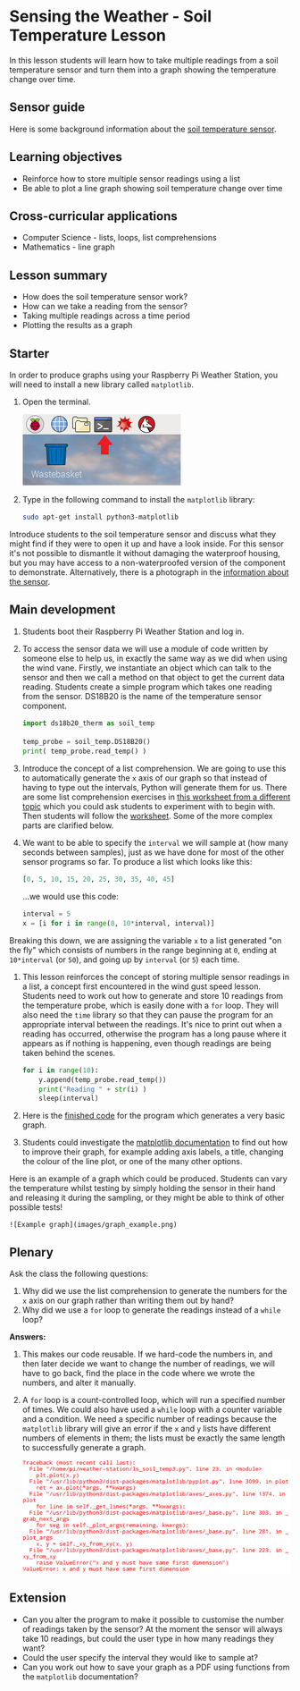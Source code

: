 #  Sensing the Weather - Soil Temperature Lesson

In this lesson students will learn how to take multiple readings from a soil temperature sensor and turn them into a graph showing the temperature change over time.

## Sensor guide

Here is some background information about the [soil temperature sensor](about.md).

## Learning objectives

- Reinforce how to store multiple sensor readings using a list
- Be able to plot a line graph showing soil temperature change over time

## Cross-curricular applications

- Computer Science - lists, loops, list comprehensions
- Mathematics - line graph

## Lesson summary

- How does the soil temperature sensor work?
- How can we take a reading from the sensor?
- Taking multiple readings across a time period
- Plotting the results as a graph

## Starter

In order to produce graphs using your Raspberry Pi Weather Station, you will need to install a new library called `matplotlib`. 

1. Open the terminal.

	![Terminal](images/terminal.png)

1. Type in the following command to install the `matplotlib` library:

	```bash
	sudo apt-get install python3-matplotlib
	```
	
Introduce students to the soil temperature sensor and discuss what they might find if they were to open it up and have a look inside. For this sensor it's not possible to dismantle it without damaging the waterproof housing, but you may have access to a non-waterproofed version of the component to demonstrate. Alternatively, there is a photograph in the [information about the sensor](about.md).

## Main development

1. Students boot their Raspberry Pi Weather Station and log in. 

1. To access the sensor data we will use a module of code written by someone else to help us, in exactly the same way as we did when using the wind vane. Firstly, we instantiate an object which can talk to the sensor and then we call a method on that object to get the current data reading. Students create a simple program which takes one reading from the sensor. DS18B20 is the name of the temperature sensor component.

	```python
	import ds18b20_therm as soil_temp

	temp_probe = soil_temp.DS18B20()
	print( temp_probe.read_temp() )
	```

1. Introduce the concept of a list comprehension. We are going to use this to automatically generate the `x` axis of our graph so that instead of having to type out the intervals, Python will generate them for us. There are some list comprehension exercises in [this worksheet from a different topic](https://www.raspberrypi.org/learning/visualising-sorting-with-python/lesson-1/worksheet/) which you could ask students to experiment with to begin with. Then students will follow the [worksheet](worksheet.md). Some of the more complex parts are clarified below.

1. We want to be able to specify the `interval` we will sample at (how many seconds between samples), just as we have done for most of the other sensor programs so far. To produce a list which looks like this:

	```python
	[0, 5, 10, 15, 20, 25, 30, 35, 40, 45]
	```

	...we would use this code:

	```python
	interval = 5
	x = [i for i in range(0, 10*interval, interval)]
	```

Breaking this down, we are assigning the variable `x` to a list generated "on the fly" which consists of numbers in the range beginning at `0`, ending at `10*interval` (or `50`), and going up by `interval` (or `5`) each time.

1. This lesson reinforces the concept of storing multiple sensor readings in a list, a concept first encountered in the wind gust speed lesson. Students need to work out how to generate and store 10 readings from the temperature probe, which is easily done with a `for` loop. They will also need the `time` library so that they can pause the program for an appropriate interval between the readings. It's nice to print out when a reading has occurred, otherwise the program has a long pause where it appears as if nothing is happening, even though readings are being taken behind the scenes.

	```python
	for i in range(10):
	    y.append(temp_probe.read_temp())
	    print("Reading " + str(i) )
	    sleep(interval)
	```

1. Here is the [finished code](code/soil_temp.py) for the program which generates a very basic graph.

1. Students could investigate the [matplotlib documentation](http://matplotlib.org/users/beginner.html) to find out how to improve their graph, for example adding axis labels, a title, changing the colour of the line plot, or one of the many other options.

Here is an example of a graph which could be produced. Students can vary the temperature whilst testing by simply holding the sensor in their hand and releasing it during the sampling, or they might be able to think of other possible tests!

	![Example graph](images/graph_example.png)

## Plenary

Ask the class the following questions:

1. Why did we use the list comprehension to generate the numbers for the `x` axis on our graph rather than writing them out by hand?
1. Why did we use a `for` loop to generate the readings instead of a `while` loop?

**Answers:**

1. This makes our code reusable. If we hard-code the numbers in, and then later decide we want to change the number of readings, we will have to go back, find the place in the code where we wrote the numbers, and alter it manually.
1. A `for` loop is a count-controlled loop, which will run a specified number of times. We could also have used a `while` loop with a counter variable and a condition. We need a specific number of readings because the `matplotlib` library will give an error if the `x` and `y` lists have different numbers of elements in them; the lists must be exactly the same length to successfully generate a graph.

	![Error message if lists for x and y not equal](images/error_matplotlib.png)


## Extension

- Can you alter the program to make it possible to customise the number of readings taken by the sensor? At the moment the sensor will always take 10 readings, but could the user type in how many readings they want?
- Could the user specify the interval they would like to sample at?
- Can you work out how to save your graph as a PDF using functions from the `matplotlib` documentation?
